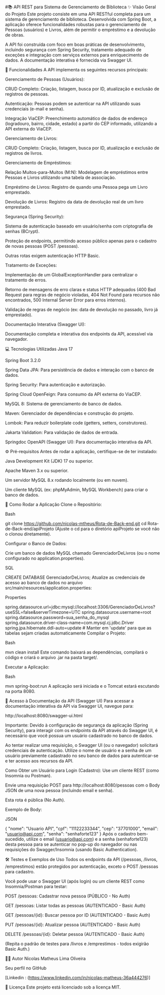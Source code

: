 #📚 API REST para Sistema de Gerenciamento de Biblioteca
✨ Visão Geral do Projeto
Este projeto consiste em uma API RESTful completa para um sistema de gerenciamento de biblioteca. Desenvolvida com Spring Boot, a aplicação oferece funcionalidades robustas para o gerenciamento de Pessoas (usuários) e Livros, além de permitir o empréstimo e a devolução de obras.

A API foi construída com foco em boas práticas de desenvolvimento, incluindo segurança com Spring Security, tratamento adequado de exceções e integração com serviços externos para enriquecimento de dados. A documentação interativa é fornecida via Swagger UI.

🚀 Funcionalidades
A API implementa os seguintes recursos principais:

Gerenciamento de Pessoas (Usuários):

CRUD Completo: Criação, listagem, busca por ID, atualização e exclusão de registros de pessoas.

Autenticação: Pessoas podem se autenticar na API utilizando suas credenciais (e-mail e senha).

Integração ViaCEP: Preenchimento automático de dados de endereço (logradouro, bairro, cidade, estado) a partir do CEP informado, utilizando a API externa do ViaCEP.

Gerenciamento de Livros:

CRUD Completo: Criação, listagem, busca por ID, atualização e exclusão de registros de livros.

Gerenciamento de Empréstimos:

Relação Muitos-para-Muitos (M:N): Modelagem de empréstimos entre Pessoas e Livros utilizando uma tabela de associação.

Empréstimo de Livros: Registro de quando uma Pessoa pega um Livro emprestado.

Devolução de Livros: Registro da data de devolução real de um livro emprestado.

Segurança (Spring Security):

Sistema de autenticação baseado em usuário/senha com criptografia de senhas (BCrypt).

Proteção de endpoints, permitindo acesso público apenas para o cadastro de novas pessoas (POST /pessoas).

Outras rotas exigem autenticação HTTP Basic.

Tratamento de Exceções:

Implementação de um GlobalExceptionHandler para centralizar o tratamento de erros.

Retorno de mensagens de erro claras e status HTTP adequados (400 Bad Request para regras de negócio violadas, 404 Not Found para recursos não encontrados, 500 Internal Server Error para erros internos).

Validação de regras de negócio (ex: data de devolução no passado, livro já emprestado).

Documentação Interativa (Swagger UI):

Documentação completa e interativa dos endpoints da API, acessível via navegador.

💻 Tecnologias Utilizadas
Java 17

Spring Boot 3.2.0

Spring Data JPA: Para persistência de dados e interação com o banco de dados.

Spring Security: Para autenticação e autorização.

Spring Cloud OpenFeign: Para consumo da API externa do ViaCEP.

MySQL 8: Sistema de gerenciamento de banco de dados.

Maven: Gerenciador de dependências e construção do projeto.

Lombok: Para reduzir boilerplate code (getters, setters, construtores).

Jakarta Validation: Para validação de dados de entrada.

Springdoc OpenAPI (Swagger UI): Para documentação interativa da API.

⚙️ Pré-requisitos
Antes de rodar a aplicação, certifique-se de ter instalado:

Java Development Kit (JDK) 17 ou superior.

Apache Maven 3.x ou superior.

Um servidor MySQL 8.x rodando localmente (ou em nuvem).

Um cliente MySQL (ex: phpMyAdmin, MySQL Workbench) para criar o banco de dados.

🚀 Como Rodar a Aplicação
Clone o Repositório:

Bash

git clone https://github.com/nicolas-mtheus/Rota-de-Back-end.git
cd Rota-de-Back-end/apiProjeto
(Ajuste o cd para o diretório apiProjeto se você não o clonou diretamente).

Configurar o Banco de Dados:

Crie um banco de dados MySQL chamado GerenciadorDeLivros (ou o nome configurado no application.properties).

SQL

CREATE DATABASE GerenciadorDeLivros;
Atualize as credenciais de acesso ao banco de dados no arquivo src/main/resources/application.properties:

Properties

spring.datasource.url=jdbc:mysql://localhost:3306/GerenciadorDeLivros?useSSL=false&serverTimezone=UTC
spring.datasource.username=root
spring.datasource.password=sua_senha_do_mysql
spring.datasource.driver-class-name=com.mysql.cj.jdbc.Driver
spring.jpa.hibernate.ddl-auto=update # Manter em 'update' para que as tabelas sejam criadas automaticamente
Compilar o Projeto:

Bash

mvn clean install
Este comando baixará as dependências, compilará o código e criará o arquivo .jar na pasta target/.

Executar a Aplicação:

Bash

mvn spring-boot:run
A aplicação será iniciada e o Tomcat estará escutando na porta 8080.

📖 Acesso à Documentação da API (Swagger UI)
Para acessar a documentação interativa da API via Swagger UI, navegue para:

http://localhost:8080/swagger-ui.html

Importante: Devido à configuração de segurança da aplicação (Spring Security), para interagir com os endpoints da API através do Swagger UI, é necessário que você possua um usuário cadastrado no banco de dados.

Ao tentar realizar uma requisição, o Swagger UI (ou o navegador) solicitará credenciais de autenticação. Utilize o nome de usuário e a senha de um usuário previamente cadastrado no seu banco de dados para autenticar-se e ter acesso aos recursos da API.

Como Obter um Usuário para Login (Cadastro):
Use um cliente REST (como Insomnia ou Postman).

Envie uma requisição POST para http://localhost:8080/pessoas com o Body JSON de uma nova pessoa (incluindo email e senha).

Esta rota é pública (No Auth).

Exemplo de Body:

JSON

{
  "nome": "Usuario API",
  "cpf": "11122233344",
  "cep": "37701000",
  "email": "usuario@api.com",
  "senha": "senhaforte123"
}
Após o cadastro bem-sucedido, utilize o email (usuario@api.com) e a senha (senhaforte123) desta pessoa para se autenticar no pop-up do navegador ou nas requisições do Swagger/Insomnia (usando Basic Authentication).

🛠️ Testes e Exemplos de Uso
Todos os endpoints da API (/pessoas, /livros, /emprestimos) estão protegidos por autenticação, exceto o POST /pessoas para cadastro.

Você pode usar o Swagger UI (após login) ou um cliente REST como Insomnia/Postman para testar:

POST /pessoas: Cadastrar nova pessoa (PÚBLICO - No Auth)

GET /pessoas: Listar todas as pessoas (AUTENTICADO - Basic Auth)

GET /pessoas/{id}: Buscar pessoa por ID (AUTENTICADO - Basic Auth)

PUT /pessoas/{id}: Atualizar pessoa (AUTENTICADO - Basic Auth)

DELETE /pessoas/{id}: Deletar pessoa (AUTENTICADO - Basic Auth)

(Repita o padrão de testes para /livros e /emprestimos - todos exigirão Basic Auth.)

🧑‍💻 Autor
Nicolas Matheus Lima Oliveira

Seu perfil no GitHub

[Linkedin : (https://www.linkedin.com/in/nicolas-matheus-36a444276)]

📄 Licença
Este projeto está licenciado sob a licença MIT.


